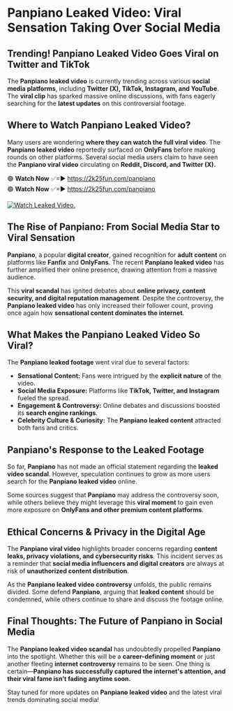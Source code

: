 # Panpiano Leaked Video: Viral Sensation Taking Over Social Media

## **Trending! Panpiano Leaked Video Goes Viral on Twitter and TikTok**
The **Panpiano leaked video** is currently trending across various **social media platforms**, including **Twitter (X), TikTok, Instagram, and YouTube**. The **viral clip** has sparked massive online discussions, with fans eagerly searching for the **latest updates** on this controversial footage.

## **Where to Watch Panpiano Leaked Video?**
Many users are wondering **where they can watch the full viral video**. The **Panpiano leaked video** reportedly surfaced on **OnlyFans** before making rounds on other platforms. Several social media users claim to have seen the **Panpiano viral video** circulating on **Reddit, Discord, and Twitter (X).**

🟢 **Watch Now** ✅=► https://2k25fun.com/panpiano  
🟢 **Watch Now** ✅=► https://2k25fun.com/panpiano  

[![Watch Leaked Video.](https://miro.medium.com/v2/resize:fit:828/format:webp/1*cilzJN44JGOrTw9NJCrNHA.gif "Watch Leaked Video")](https://2k25fun.com/panpiano)

## **The Rise of Panpiano: From Social Media Star to Viral Sensation**
**Panpiano**, a popular **digital creator**, gained recognition for **adult content** on platforms like **Fanfix** and **OnlyFans**. The recent **Panpiano leaked video** has further amplified their online presence, drawing attention from a massive audience.

This **viral scandal** has ignited debates about **online privacy, content security, and digital reputation management**. Despite the controversy, the **Panpiano leaked video** has only increased their follower count, proving once again how **sensational content dominates the internet**.

## **What Makes the Panpiano Leaked Video So Viral?**
The **Panpiano leaked footage** went viral due to several factors:
- **Sensational Content:** Fans were intrigued by the **explicit nature** of the video.
- **Social Media Exposure:** Platforms like **TikTok, Twitter, and Instagram** fueled the spread.
- **Engagement & Controversy:** Online debates and discussions boosted its **search engine rankings**.
- **Celebrity Culture & Curiosity:** The **Panpiano leaked content** attracted both fans and critics.

## **Panpiano's Response to the Leaked Footage**
So far, **Panpiano** has not made an official statement regarding the **leaked video scandal**. However, speculation continues to grow as more users search for the **Panpiano leaked video** online.

Some sources suggest that **Panpiano** may address the controversy soon, while others believe they might leverage this **viral moment** to gain even more exposure on **OnlyFans and other premium content platforms**.

## **Ethical Concerns & Privacy in the Digital Age**
The **Panpiano viral video** highlights broader concerns regarding **content leaks, privacy violations, and cybersecurity risks**. This incident serves as a reminder that **social media influencers and digital creators** are always at risk of **unauthorized content distribution**.

As the **Panpiano leaked video controversy** unfolds, the public remains divided. Some defend **Panpiano**, arguing that **leaked content** should be condemned, while others continue to share and discuss the footage online.

## **Final Thoughts: The Future of Panpiano in Social Media**
The **Panpiano leaked video scandal** has undoubtedly propelled **Panpiano** into the spotlight. Whether this will be a **career-defining moment** or just another fleeting **internet controversy** remains to be seen. One thing is certain—**Panpiano has successfully captured the internet's attention, and their viral fame isn't fading anytime soon.**

Stay tuned for more updates on **Panpiano leaked video** and the latest viral trends dominating social media!